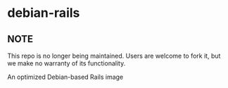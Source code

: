 # debian-rails
## NOTE

This repo is no longer being maintained. Users are welcome to fork it, but we make no warranty of its functionality.

An optimized Debian-based Rails image

